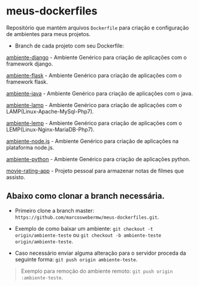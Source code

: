 # meus-dockerfiles
Repositório que mantém arquivos `Dockerfile` para criação e configuração de ambientes para meus projetos.


* Branch de cada projeto com seu Dockerfile:

[ambiente-django](https://github.com/marcoswebermw/meus-dockerfiles/tree/ambiente-django) - Ambiente Genérico para criação de aplicações com o framework django.

[ambiente-flask](https://github.com/marcoswebermw/meus-dockerfiles/tree/ambiente-flask) - Ambiente Genérico para criação de aplicações com o framework flask.

[ambiente-java](https://github.com/marcoswebermw/meus-dockerfiles/tree/ambiente-java) - Ambiente Genérico para criação de aplicações com o java.

[ambiente-lamp](https://github.com/marcoswebermw/meus-dockerfiles/tree/ambiente-lamp) - Ambiente Genérico para criação de aplicações com o LAMP(Linux-Apache-MySql-Php7).

[ambiente-lemp](https://github.com/marcoswebermw/meus-dockerfiles/tree/ambiente-lemp) - Ambiente Genérico para criação de aplicações com o LEMP(Linux-Nginx-MariaDB-Php7).

[ambiente-node.js](https://github.com/marcoswebermw/meus-dockerfiles/tree/ambiente-nodejs) - Ambiente Genérico para criação de aplicações na plataforma node.js.

[ambiente-python](https://github.com/marcoswebermw/meus-dockerfiles/tree/ambiente-python) - Ambiente Genérico para criação de aplicações python.

[movie-rating-app](https://github.com/marcoswebermw/meus-dockerfiles/tree/movie-rating-app) - Projeto pessoal para armazenar notas de filmes que assisto.



## Abaixo como clonar a branch necessária.

* Primeiro clone a branch master: `https://github.com/marcoswebermw/meus-dockerfiles.git`.

* Exemplo de como baixar um ambiente: `git checkout -t origin/ambiente-teste` ou `git checkout -b ambiente-teste origin/ambiente-teste`.

* Caso necessário enviar alguma alteração para o servidor proceda da seguinte forma: `git push origin ambiente-teste`.

> Exemplo para remoção do ambiente remoto: `git push origin :ambiente-teste`.
